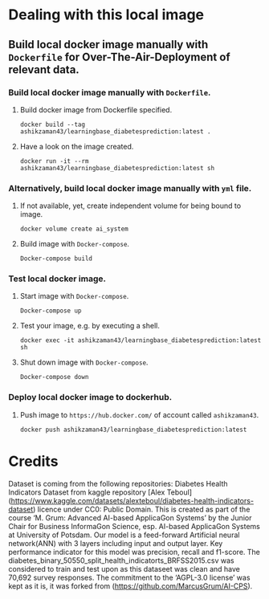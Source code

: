 # Dealing with this local image



## Build local docker image manually with `Dockerfile` for Over-The-Air-Deployment of relevant data.

### Build local docker image manually with `Dockerfile`.

1. Build docker image from Dockerfile specified.

    ```
    docker build --tag ashikzaman43/learningbase_diabetesprediction:latest .
    ```

1. Have a look on the image created.    
    
    ```
    docker run -it --rm ashikzaman43/learningbase_diabetesprediction:latest sh
    ```

### Alternatively, build local docker image manually with `yml` file.

1. If not available, yet, create independent volume for being bound to image.

    ```
    docker volume create ai_system
    ```
    
1. Build image with `Docker-compose`.
    
    ```
    Docker-compose build
    ```

### Test local docker image.

1. Start image with `Docker-compose`.
    
    ```
    Docker-compose up
    ```

1. Test your image, e.g. by executing a shell.

    ```
    docker exec -it ashikzaman43/learningbase_diabetesprediction:latest sh
    ```
    
1. Shut down image with `Docker-compose`.
    
    ```
    Docker-compose down
    ```

### Deploy local docker image to dockerhub.
 
1. Push image to `https://hub.docker.com/` of account called `ashikzaman43`.
    
    ```
    docker push ashikzaman43/learningbase_diabetesprediction:latest
    ```
    
# Credits

Dataset is coming from the following repositories:
Diabetes Health Indicators Dataset from kaggle repository [Alex Teboul] (https://www.kaggle.com/datasets/alexteboul/diabetes-health-indicators-dataset) licence under CC0: Public Domain. This is created as part of the course ‘M. Grum: Advanced AI-based ApplicaGon Systems’ by the Junior Chair for Business InformaGon Science, esp. AI-based ApplicaGon Systems at University of Potsdam. Our model is a feed-forward Artificial neural network(ANN) with 3 layers including input and output layer. Key performance indicator for this model was precision, recall and f1-score. The diabetes_binary_50550_split_health_indicatorts_BRFSS2015.csv was considered to train and test upon as this dataseet was clean and have 70,692 survey responses. The commitment to the ‘AGPL-3.0 license’ was kept as it is, it was forked from (https://github.com/MarcusGrum/AI-CPS). 
